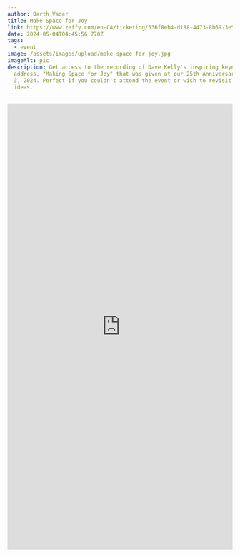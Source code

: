 ```yaml
---
author: Darth Vader
title: Make Space for Joy
link: https://www.zeffy.com/en-CA/ticketing/536f8eb4-d188-4473-8b69-3e5675ce44af
date: 2024-05-04T04:45:56.770Z
tags:
  - event
image: /assets/images/upload/make-space-for-joy.jpg
imageAlt: pic
description: Get access to the recording of Dave Kelly's inspiring keynote
  address, "Making Space for Joy" that was given at our 25th Anniversary on May
  3, 2024. Perfect if you couldn't attend the event or wish to revisit his
  ideas.
---
```

<div style="position:relative;overflow:hidden;width:100%;height:500px;padding-top:500px"><iframe title='Donation form powered by Zeffy' style='position: absolute; border: 0; top:0;left:0;bottom:0;right:0;width:100%;height:100%' src='https://www.zeffy.com/en-CA/embed/ticketing/536f8eb4-d188-4473-8b69-3e5675ce44af' allowpaymentrequest allowTransparency="true"></iframe></div>